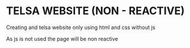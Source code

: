 
# TELSA WEBSITE (NON - REACTIVE)

Creating and telsa website only using html and css without js

As js is not used the page will be non reactive 

